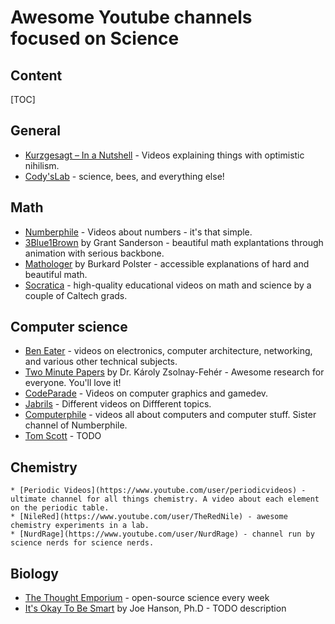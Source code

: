 # Awesome Youtube channels focused on Science

## Content

[TOC]

## General

* [Kurzgesagt – In a Nutshell](https://www.youtube.com/user/Kurzgesagt) - Videos explaining things with optimistic nihilism.
* [Cody'sLab](https://www.youtube.com/user/theCodyReeder) - science, bees, and everything else!

## Math

- [Numberphile](https://www.youtube.com/user/numberphile) - Videos about numbers - it's that simple.
- [3Blue1Brown](https://www.youtube.com/channel/UCYO_jab_esuFRV4b17AJtAw) by Grant Sanderson - beautiful math explantations through animation with serious backbone.
- [Mathologer](https://www.youtube.com/channel/UC1_uAIS3r8Vu6JjXWvastJg/) by Burkard Polster - accessible explanations of hard and beautiful math.
- [Socratica](https://www.youtube.com/user/SocraticaStudios) - high-quality educational videos on math and science by a couple of Caltech grads.  

## Computer science

* [Ben Eater](https://www.youtube.com/user/eaterbc) - videos on electronics, computer architecture, networking, and various other technical subjects.
* [Two Minute Papers](https://www.youtube.com/channel/UCbfYPyITQ-7l4upoX8nvctg) by Dr. Károly Zsolnay-Fehér - Awesome research for everyone. You'll love it!
* [CodeParade](https://www.youtube.com/channel/UCrv269YwJzuZL3dH5PCgxUw) - Videos on computer graphics and gamedev.
* [Jabrils](https://www.youtube.com/channel/UCQALLeQPoZdZC4JNUboVEUg) - Different videos on Diffferent topics.
* [Computerphile](https://www.youtube.com/channel/UC9-y-6csu5WGm29I7JiwpnA) - videos all about computers and computer stuff. Sister channel of Numberphile.
* [Tom Scott](https://www.youtube.com/channel/UCBa659QWEk1AI4Tg--mrJ2A) - TODO

## Chemistry

	* [Periodic Videos](https://www.youtube.com/user/periodicvideos) - ultimate channel for all things chemistry. A video about each element on the periodic table.
	* [NileRed](https://www.youtube.com/user/TheRedNile) - awesome chemistry experiments in a lab. 
	* [NurdRage](https://www.youtube.com/user/NurdRage) - channel run by science nerds for science nerds.

## Biology

* [The Thought Emporium](https://www.youtube.com/user/TheChemlife/featured) - open-source science every week
* [It's Okay To Be Smart](https://www.youtube.com/user/itsokaytobesmart/) by Joe Hanson, Ph.D - TODO description

